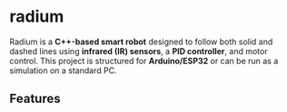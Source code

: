 # radium

Radium is a **C++-based smart robot** designed to follow both solid and dashed lines using **infrared (IR) sensors**, a **PID controller**, and motor control. This project is structured for **Arduino/ESP32** or can be run as a simulation on a standard PC.

## Features